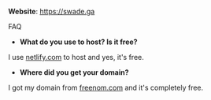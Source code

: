 **Website**: https://swade.ga

FAQ
* **What do you use to host? Is it free?**

I use [netlify.com](https://netlify.com) to host and yes, it's free.
* **Where did you get your domain?**

I got my domain from [freenom.com](https://freenom.com) and it's completely free.
